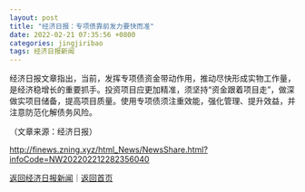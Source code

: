 ```yaml
---
layout: post
title: "经济日报：专项债靠前发力要快而准"
date: 2022-02-21 07:35:56 +0800
categories: jingjiribao
tags: 经济日报新闻
---
```

<p>经济日报文章指出，当前，发挥专项债资金带动作用，推动尽快形成实物工作量，是经济稳增长的重要抓手。投资项目应更加精准，须坚持“资金跟着项目走”，做深做实项目储备，提高项目质量。使用专项债须注重效能，强化管理、提升效益，并注意防范化解债务风险。</p><p class="em_media">（文章来源：经济日报）</p>

<http://finews.zning.xyz/html_News/NewsShare.html?infoCode=NW202202212282356040>

[返回经济日报新闻](//finews.withounder.com/category/jingjiribao.html)｜[返回首页](//finews.withounder.com/)